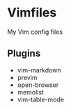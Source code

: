 Vimfiles
=======

My Vim config files

## Plugins

* vim-markdown
* previm
* open-browser
* memolist
* vim-table-mode
